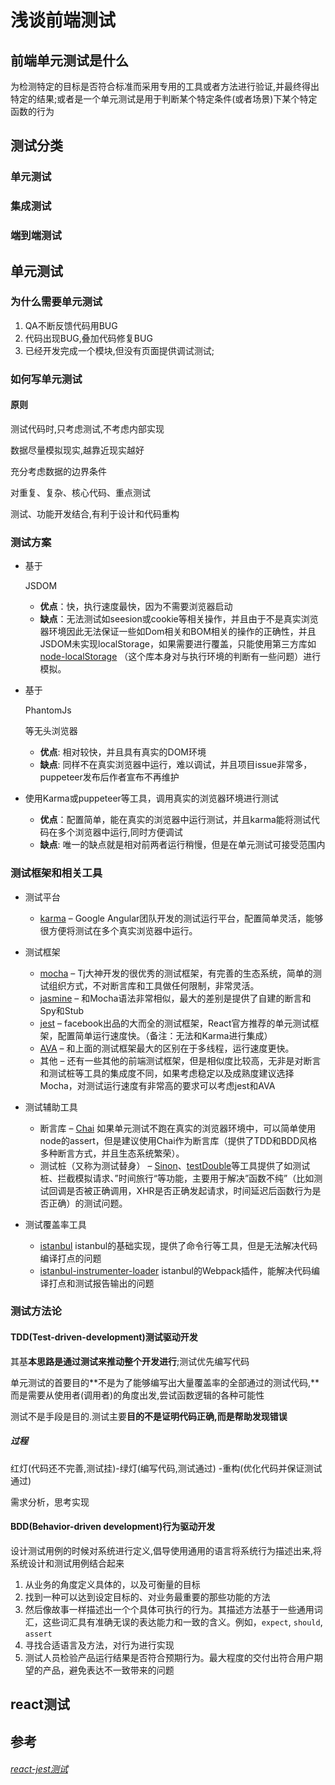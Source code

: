 # 浅谈前端测试

## 前端单元测试是什么

为检测特定的目标是否符合标准而采用专用的工具或者方法进行验证,并最终得出特定的结果;或者是一个单元测试是用于判断某个特定条件(或者场景)下某个特定函数的行为

## 测试分类

### 单元测试

### 集成测试

### 端到端测试

## 单元测试

### 为什么需要单元测试

1. QA不断反馈代码用BUG
2. 代码出现BUG,叠加代码修复BUG
3. 已经开发完成一个模块,但没有页面提供调试测试;

### 如何写单元测试

#### 原则

测试代码时,只考虑测试,不考虑内部实现

数据尽量模拟现实,越靠近现实越好

充分考虑数据的边界条件

对重复、复杂、核心代码、重点测试

测试、功能开发结合,有利于设计和代码重构

### 测试方案

- 基于

  JSDOM

  - **优点**：快，执行速度最快，因为不需要浏览器启动
  - **缺点**：无法测试如seesion或cookie等相关操作，并且由于不是真实浏览器环境因此无法保证一些如Dom相关和BOM相关的操作的正确性，并且JSDOM未实现localStorage，如果需要进行覆盖，只能使用第三方库如[node-localStorage](https://link.juejin.im/?target=https%3A%2F%2Fgithub.com%2Flmaccherone%2Fnode-localstorage) （这个库本身对与执行环境的判断有一些问题）进行模拟。

- 基于

  PhantomJs

  等无头浏览器

  - **优点**: 相对较快，并且具有真实的DOM环境
  - **缺点**: 同样不在真实浏览器中运行，难以调试，并且项目issue非常多，puppeteer发布后作者宣布不再维护

- 使用Karma或puppeteer等工具，调用真实的浏览器环境进行测试

  - **优点**：配置简单，能在真实的浏览器中运行测试，并且karma能将测试代码在多个浏览器中运行,同时方便调试
  - **缺点**: 唯一的缺点就是相对前两者运行稍慢，但是在单元测试可接受范围内

### 测试框架和相关工具

- 测试平台
  - [karma](https://link.juejin.im/?target=https%3A%2F%2Fkarma-runner.github.io%2F2.0%2Findex.html) – Google Angular团队开发的测试运行平台，配置简单灵活，能够很方便将测试在多个真实浏览器中运行。

- 测试框架
  - [mocha](https://link.juejin.im/?target=https%3A%2F%2Fmochajs.org%2F) – Tj大神开发的很优秀的测试框架，有完善的生态系统，简单的测试组织方式，不对断言库和工具做任何限制，非常灵活。
  - [jasmine](https://link.juejin.im/?target=https%3A%2F%2Fjasmine.github.io%2F) – 和Mocha语法非常相似，最大的差别是提供了自建的断言和Spy和Stub
  - [jest](https://link.juejin.im/?target=https%3A%2F%2Ffacebook.github.io%2Fjest%2F) – facebook出品的大而全的测试框架，React官方推荐的单元测试框架，配置简单运行速度快。（备注：无法和Karma进行集成）
  - [AVA](https://link.juejin.im/?target=https%3A%2F%2Fgithub.com%2Favajs%2Fava) – 和上面的测试框架最大的区别在于多线程，运行速度更快。
  - 其他 – 还有一些其他的前端测试框架，但是相似度比较高，无非是对断言和测试桩等工具的集成度不同，如果考虑稳定以及成熟度建议选择Mocha，对测试运行速度有非常高的要求可以考虑jest和AVA
- 测试辅助工具
  - 断言库 – [Chai](https://link.juejin.im/?target=https%3A%2F%2Fgithub.com%2Fchaijs%2Fchai) 如果单元测试不跑在真实的浏览器环境中，可以简单使用node的assert，但是建议使用Chai作为断言库（提供了TDD和BDD风格多种断言方式，并且生态系统繁荣）。
  - 测试桩（又称为测试替身） – [Sinon](https://link.juejin.im/?target=http%3A%2F%2Fsinonjs.org%2F)、[testDouble](https://link.juejin.im/?target=https%3A%2F%2Fgithub.com%2Ftestdouble%2Ftestdouble.js%2F)等工具提供了如测试桩、拦截模拟请求、”时间旅行“等功能，主要用于解决”函数不纯”（比如测试回调是否被正确调用，XHR是否正确发起请求，时间延迟后函数行为是否正确）的测试问题。
- 测试覆盖率工具
  - [istanbul](https://link.juejin.im/?target=https%3A%2F%2Fgithub.com%2Fgotwarlost%2Fistanbul) istanbul的基础实现，提供了命令行等工具，但是无法解决代码编译打点的问题
  - [istanbul-instrumenter-loader](https://link.juejin.im/?target=https%3A%2F%2Fgithub.com%2Fwebpack-contrib%2Fistanbul-instrumenter-loader) istanbul的Webpack插件，能解决代码编译打点和测试报告输出的问题

### 测试方法论

#### TDD(Test-driven-development)测试驱动开发

其基**本思路是通过测试来推动整个开发进行**;测试优先编写代码

单元测试的首要目的**不是为了能够编写出大量覆盖率的全部通过的测试代码,**而是需要从使用者(调用者)的角度出发,尝试函数逻辑的各种可能性

测试不是手段是目的.测试主要**目的不是证明代码正确,而是帮助发现错误**

##### 过程

红灯(代码还不完善,测试挂)-绿灯(编写代码,测试通过) -重构(优化代码并保证测试通过)

需求分析，思考实现



#### BDD(Behavior-driven development)行为驱动开发

设计测试用例的时候对系统进行定义,倡导使用通用的语言将系统行为描述出来,将系统设计和测试用例结合起来

1. 从业务的角度定义具体的，以及可衡量的目标
2. 找到一种可以达到设定目标的、对业务最重要的那些功能的方法
3. 然后像故事一样描述出一个个具体可执行的行为。其描述方法基于一些通用词汇，这些词汇具有准确无误的表达能力和一致的含义。例如，`expect`, `should`, `assert`
4. 寻找合适语言及方法，对行为进行实现
5. 测试人员检验产品运行结果是否符合预期行为。最大程度的交付出符合用户期望的产品，避免表达不一致带来的问题

## react测试



## 参考

###### [react-jest测试](<https://www.robinwieruch.de/react-testing-tutorial/#react-mocha-chai-test-setup>)


